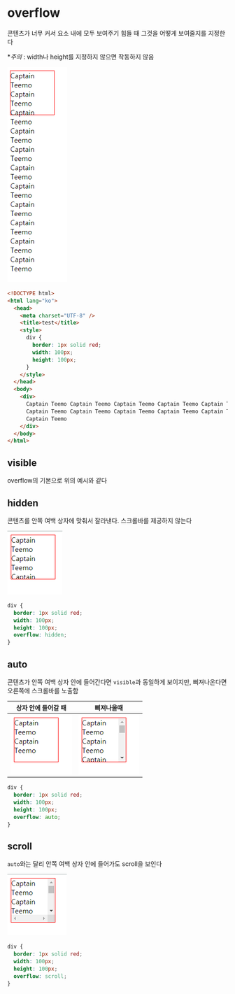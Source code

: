 # overflow

콘텐츠가 너무 커서 요소 내에 모두 보여주기 힘들 때 그것을 어떻게 보여줄지를 지정한다

\*_주의_ : width나 height를 지정하지 않으면 작동하지 않음

![overflow](images/overflow.png)

```html
<!DOCTYPE html>
<html lang="ko">
  <head>
    <meta charset="UTF-8" />
    <title>test</title>
    <style>
      div {
        border: 1px solid red;
        width: 100px;
        height: 100px;
      }
    </style>
  </head>
  <body>
    <div>
      Captain Teemo Captain Teemo Captain Teemo Captain Teemo Captain Teemo
      Captain Teemo Captain Teemo Captain Teemo Captain Teemo Captain Teemo
      Captain Teemo
    </div>
  </body>
</html>
```

## visible

overflow의 기본으로 위의 예시와 같다

## hidden

콘텐츠를 안쪽 여백 상자에 맞춰서 잘라낸다. 스크롤바를 제공하지 않는다

![overflow-hidden](images/overflow-hidden.png)

```css
div {
  border: 1px solid red;
  width: 100px;
  height: 100px;
  overflow: hidden;
}
```

## auto

콘텐츠가 안쪽 여백 상자 안에 들어간다면 `visible`과 동일하게 보이지만, 삐져나온다면 오른쪽에 스크롤바를 노출함

| 상자 안에 들어갈 때                            | 삐져나올때                                     |
| ---------------------------------------------- | ---------------------------------------------- |
| ![overflow-auto-1](images/overflow-auto-1.png) | ![overflow-auto-2](images/overflow-auto-2.png) |

```css
div {
  border: 1px solid red;
  width: 100px;
  height: 100px;
  overflow: auto;
}
```

## scroll

`auto`와는 달리 안쪽 여백 상자 안에 들어가도 scroll을 보인다

![overflow-scroll](images/overflow-scroll.png)

```css
div {
  border: 1px solid red;
  width: 100px;
  height: 100px;
  overflow: scroll;
}
```
